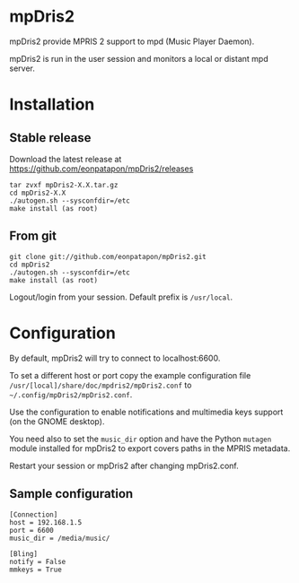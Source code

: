 # mpDris2

mpDris2 provide MPRIS 2 support to mpd (Music Player Daemon).

mpDris2 is run in the user session and monitors a local or distant mpd server.

# Installation

## Stable release

Download the latest release at https://github.com/eonpatapon/mpDris2/releases

    tar zvxf mpDris2-X.X.tar.gz
    cd mpDris2-X.X
    ./autogen.sh --sysconfdir=/etc
    make install (as root)

## From git

    git clone git://github.com/eonpatapon/mpDris2.git
    cd mpDris2
    ./autogen.sh --sysconfdir=/etc
    make install (as root)

Logout/login from your session.
Default prefix is ``/usr/local``.

# Configuration

By default, mpDris2 will try to connect to localhost:6600.

To set a different host or port copy the example configuration file
``/usr/[local]/share/doc/mpdris2/mpDris2.conf`` to ``~/.config/mpDris2/mpDris2.conf``.

Use the configuration to enable notifications and multimedia keys support (on
the GNOME desktop).

You need also to set the ``music_dir`` option and have the Python ``mutagen``
module installed for mpDris2 to export covers paths in the MPRIS metadata.

Restart your session or mpDris2 after changing mpDris2.conf.

## Sample configuration

    [Connection]
    host = 192.168.1.5
    port = 6600
    music_dir = /media/music/

    [Bling]
    notify = False
    mmkeys = True
